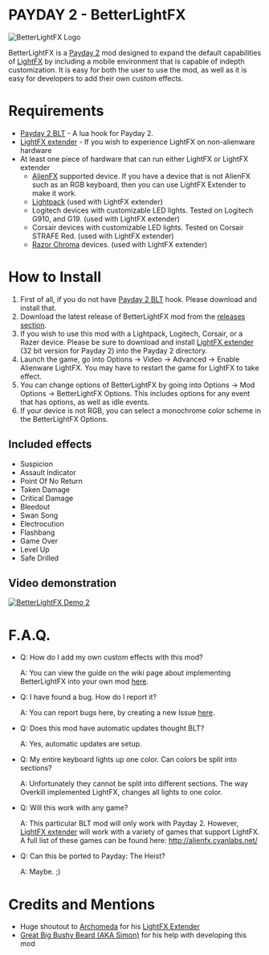 # PAYDAY 2 - BetterLightFX
![BetterLightFX Logo](https://dl.dropboxusercontent.com/u/30675690/Payday2/BetterLightFX/logo.png)

BetterLightFX is a [Payday 2](http://store.steampowered.com/agecheck/app/218620/) mod designed to expand the default capabilities of [LightFX](http://www.alienware.com/landings/alienfx/) by including a mobile environment that is capable of indepth customization. It is easy for both the user to use the mod, as well as it is easy for developers to add their own custom effects.

# Requirements
* [Payday 2 BLT](http://paydaymods.com/download/) - A lua hook for Payday 2.
* [LightFX extender](https://github.com/Archomeda/lightfx-extender) - If you wish to experience LightFX on non-alienware hardware
* At least one piece of hardware that can run either LightFX or LightFX extender
  * [AlienFX](http://www.alienware.com/landings/alienfx/) supported device. If you have a device that is not AlienFX such as an RGB keyboard, then you can use LightFX Extender to make it work.
  * [Lightpack](http://lightpack.tv/) (used with LightFX extender)
  * Logitech devices with customizable LED lights. Tested on Logitech G910, and G19. (used with LightFX extender)
  * Corsair devices with customizable LED lights. Tested on Corsair STRAFE Red. (used with LightFX extender)
  * [Razor Chroma](http://developer.razerzone.com/chroma/compatible-devices/) devices. (used with LightFX extender)

# How to Install
1. First of all, if you do not have [Payday 2 BLT](http://paydaymods.com/download/) hook. Please download and install that.
2. Download the latest release of BetterLightFX mod from the [releases section](https://github.com/antonpup/PAYDAY-2-BetterLightFX/releases).
3. If you wish to use this mod with a Lightpack, Logitech, Corsair, or a Razer device. Please be sure to download and install [LightFX extender](https://github.com/Archomeda/lightfx-extender/releases/latest) (32 bit version for Payday 2) into the Payday 2 directory.
4. Launch the game, go into Options -> Video -> Advanced -> Enable Alienware LightFX. You may have to restart the game for LightFX to take effect.
5. You can change options of BetterLightFX by going into Options -> Mod Options -> BetterLightFX Options. This includes options for any event that has options, as well as idle events.
6. If your device is not RGB, you can select a monochrome color scheme in the BetterLightFX Options.

## Included effects
* Suspicion
* Assault Indicator
* Point Of No Return
* Taken Damage
* Critical Damage
* Bleedout
* Swan Song
* Electrocution
* Flashbang
* Game Over
* Level Up
* Safe Drilled

## Video demonstration
[![BetterLightFX Demo 2](http://img.youtube.com/vi/_Kuy_CWFn08/0.jpg)](http://www.youtube.com/watch?v=_Kuy_CWFn08)

# F.A.Q.
* Q: How do I add my own custom effects with this mod?

   A: You can view the guide on the wiki page about implementing BetterLightFX into your own mod [here](https://github.com/antonpup/PAYDAY-2-BetterLightFX/wiki/How-to-implement-BetterLightFX-into-your-mod).

* Q: I have found a bug. How do I report it?

   A: You can report bugs here, by creating a new Issue [here](https://github.com/antonpup/PAYDAY-2-BetterLightFX/issues).

* Q: Does this mod have automatic updates thought BLT?

   A: Yes, automatic updates are setup.

* Q: My entire keyboard lights up one color. Can colors be split into sections?

   A: Unfortunately they cannot be split into different sections. The way Overkill implemented LightFX, changes all lights to one color.
  
* Q: Will this work with any game?

   A: This particular BLT mod will only work with Payday 2. However, [LightFX extender](https://github.com/Archomeda/lightfx-extender) will work with a variety of games that support LightFX. A full list of these games can be found here: http://alienfx.cyanlabs.net/

* Q: Can this be ported to Payday: The Heist?

   A: Maybe. ;)
   
# Credits and Mentions
* Huge shoutout to [Archomeda](https://github.com/Archomeda) for his [LightFX Extender](https://github.com/Archomeda/lightfx-extender)
* [Great Big Bushy Beard (AKA Simon)](https://github.com/GreatBigBushyBeard) for his help with developing this mod
